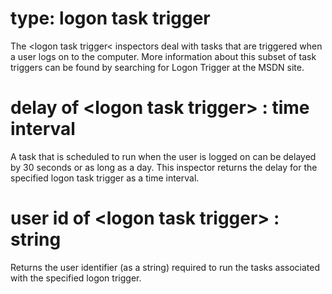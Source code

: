 # type: logon task trigger

The &lt;logon task trigger&lt; inspectors deal with tasks that are triggered when a user logs on to the computer. More information about this subset of task triggers can be found by searching for Logon Trigger at the MSDN site.

# delay of &lt;logon task trigger&gt; : time interval

A task that is scheduled to run when the user is logged on can be delayed by 30 seconds or as long as a day. This inspector returns the delay for the specified logon task trigger as a time interval.

# user id of &lt;logon task trigger&gt; : string

Returns the user identifier (as a string) required to run the tasks associated with the specified logon trigger.

